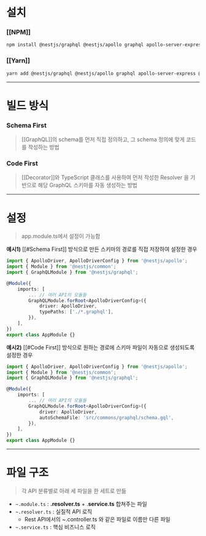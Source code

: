 # 설치
### [[NPM]]
```bash
npm install @nestjs/graphql @nestjs/apollo graphql apollo-server-express
```

### [[Yarn]]
```bash
yarn add @nestjs/graphql @nestjs/apollo graphql apollo-server-express @apollo/server
```

--- 
# 빌드 방식

###  Schema First
> [[GraphQL]]의 schema를 먼저 직접 정의하고, 그 schema 정의에 맞게 코드를 작성하는 방법

### Code First
> [[Decorator]]와 TypeScript 클래스를 사용하여 먼저 작성한 Resolver 을 기반으로 해당 GraphQL 스키마를 자동 생성하는 방법

--- 
# 설정

> app.module.ts에서 설정이 가능함

**예시1)** [[#Schema First]] 방식으로 만든 스키마의 경로를 직접 저장하여 설정한 경우
```typescript
import { ApolloDriver, ApolloDriverConfig } from '@nestjs/apollo'; 
import { Module } from '@nestjs/common'; 
import { GraphQLModule } from '@nestjs/graphql'; 

@Module({ 
	imports: [ 
		... // 여러 API의 모듈들
		GraphQLModule.forRoot<ApolloDriverConfig>({ 
			driver: ApolloDriver, 
			typePaths: ['./*.graphql'],
		}),
	],
})
export class AppModule {}
```

**예시2)** [[#Code First]] 방식으로 원하는 경로에 스키마 파일이 자동으로 생성되도록 설정한 경우
```typescript
import { ApolloDriver, ApolloDriverConfig } from '@nestjs/apollo'; 
import { Module } from '@nestjs/common'; 
import { GraphQLModule } from '@nestjs/graphql'; 

@Module({ 
	imports: [ 
		... // 여러 API의 모듈들
		GraphQLModule.forRoot<ApolloDriverConfig>({ 
			driver: ApolloDriver, 
			autoSchemaFile: 'src/commons/graphql/schema.gql',
		}),
	],
})
export class AppModule {}
```

--- 
# 파일 구조

> 각 API 분류별로 아래 세 파일을 한 세트로 만듦

- `~.module.ts` : **.resolver.ts** + .**service.ts** 합쳐주는 파일
- `~.resolver.ts` : 실질적 API 로직
    - Rest API에서의 ~.controller.ts 와 같은 파일로 이름만 다른 파일
- `~.service.ts` : 핵심 비즈니스 로직
